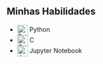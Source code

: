 <section>
    <h2>Minhas Habilidades</h2>
    <ul>
        <li>
            <img src="https://upload.wikimedia.org/wikipedia/commons/c/c3/Python-logo-notext.svg" alt="Python" style="width: 24px; vertical-align: middle;"> Python
        </li>
        <li>
            <img src="https://upload.wikimedia.org/wikipedia/commons/thumb/4/4c/C_Logo.svg/512px-C_Logo.svg.png" alt="C" style="width: 24px; vertical-align: middle;"> C
        </li>
        <li>
            <img src="https://jupyter.org/assets/main-logo.svg" alt="Jupyter Notebook" style="width: 24px; vertical-align: middle;"> Jupyter Notebook
        </li>
    </ul>
</section>
